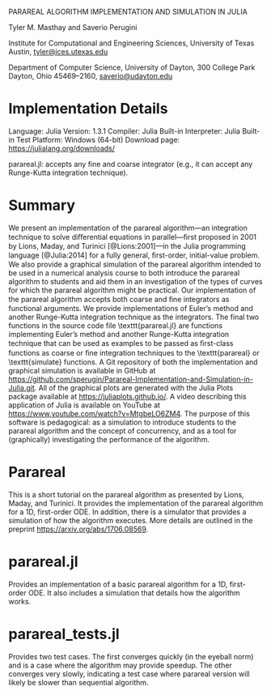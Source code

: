 PARAREAL ALGORITHM IMPLEMENTATION AND SIMULATION IN JULIA

Tyler M. Masthay and Saverio Perugini

Institute for Computational and Engineering Sciences, University of Texas Austin, tyler@ices.utexas.edu

Department of Computer Science, University of Dayton, 300 College Park Dayton, Ohio  45469–2160, saverio@udayton.edu

# Implementation Details

Language: Julia
Version: 1.3.1
Compiler: Julia Built-in
Interpreter: Julia Built-in
Test Platform: Windows (64-bit)
Download page: https://julialang.org/downloads/

parareal.jl: accepts any fine and coarse integrator (e.g., it can accept any
Runge-Kutta integration technique).

# Summary

We present an implementation of the parareal algorithm—an integration technique
to solve diﬀerential equations in parallel—ﬁrst proposed in 2001 by Lions,
Maday, and Turinici [@Lions:2001]—in the Julia programming language
[@Julia:2014] for a fully general, ﬁrst-order, initial-value problem.  We also
provide a graphical simulation of the parareal algorithm intended to be used in
a numerical analysis course to both introduce the parareal algorithm to
students and aid them in an investigation of the types of curves for which the
parareal algorithm might be practical.  Our implementation of the parareal
algorithm accepts both coarse and ﬁne integrators as functional arguments.  We
provide implementations of Euler’s method and another Runge-Kutta integration
technique as the integrators.  The final two functions in the source code file
\texttt{parareal.jl} are functions implementing Euler’s method and another
Runge-Kutta integration technique that can be used as examples to be passed as
ﬁrst-class functions as coarse or ﬁne integration techniques to the
\texttt{parareal} or \texttt{simulate} functions.  A Git repository of both the
implementation and graphical simulation is available in GitHub at
<https://github.com/sperugin/Parareal-Implementation-and-Simulation-in-Julia.git>.
All of the graphical plots are generated with the Julia Plots package available
at <https://juliaplots.github.io/>.  A video describing this application of
Julia is available on YouTube at <https://www.youtube.com/watch?v=MtgbeLO6ZM4>.
The purpose of this software is pedagogical: as a simulation to introduce
students to the parareal algorithm and the concept of concurrency, and as a
tool for (graphically) investigating the performance of the algorithm.


# Parareal
This is a short tutorial on the parareal algorithm as presented by Lions, Maday, and Turinici. It provides the implementation of the parareal algorithm for a 1D, first-order ODE. In addition, there is a simulator that provides a simulation of how the algorithm executes. More details are outlined in the preprint https://arxiv.org/abs/1706.08569. 

# parareal.jl
Provides an implementation of a basic parareal algorithm for a 1D, first-order ODE. It also includes a simulation that details how the algorithm works.

# parareal_tests.jl
Provides two test cases. The first converges quickly (in the eyeball norm) and is a case where the algorithm may provide speedup. The other converges very slowly, indicating a test case where parareal version will likely be slower than sequential algorithm.
